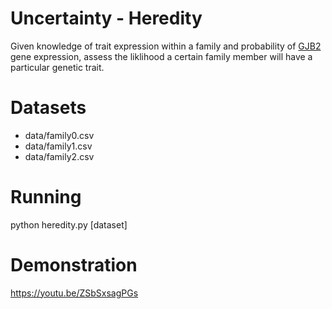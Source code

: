 # Uncertainty - Heredity 
Given knowledge of trait expression within a family and probability of [GJB2](https://www.ncbi.nlm.nih.gov/pmc/articles/PMC1285178/) gene expression, assess the liklihood a certain family member will have a particular genetic trait.  

# Datasets
* data/family0.csv 
* data/family1.csv 
* data/family2.csv 

# Running
python heredity.py [dataset]

# Demonstration
https://youtu.be/ZSbSxsagPGs
